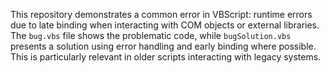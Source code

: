 This repository demonstrates a common error in VBScript: runtime errors due to late binding when interacting with COM objects or external libraries.  The `bug.vbs` file shows the problematic code, while `bugSolution.vbs` presents a solution using error handling and early binding where possible.  This is particularly relevant in older scripts interacting with legacy systems.
